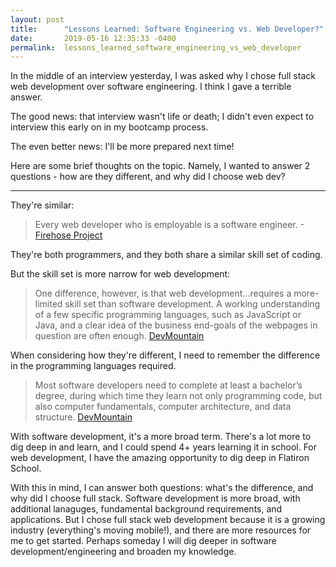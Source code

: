 ```yaml
---
layout: post
title:      "Lessons Learned: Software Engineering vs. Web Developer?"
date:       2019-05-16 12:35:33 -0400
permalink:  lessons_learned_software_engineering_vs_web_developer
---
```



In the middle of an interview yesterday, I was asked why I chose full stack web development over software engineering. I think I gave a terrible answer.

The good news: that interview wasn't life or death; I didn't even expect to interview this early on in my bootcamp process. 

The even better news: I'll be more prepared next time!

Here are some brief thoughts on the topic. Namely, I wanted to answer 2 questions - how are they different, and why did I choose web dev?

***

They're similar:
> Every web developer who is employable is a software engineer. -[Firehose Project](http://blog.thefirehoseproject.com/posts/software-engineer-vs-web-developer/)


They're both programmers, and they both share a similar skill set of coding.

But the skill set is more narrow for web development:
> One difference, however, is that web development...requires a more-limited skill set than software development. A working understanding of a few specific programming languages, such as JavaScript or Java, and a clear idea of the business end-goals of the webpages in question are often enough. [DevMountain](http://https://blog.devmountain.com/web-development-vs-software-development-which-is-the-better-career-choice/)

When considering how they're different, I need to remember the difference in the programming languages required. 

>  Most software developers need to complete at least a bachelor’s degree, during which time they learn not only programming code, but also computer fundamentals, computer architecture, and data structure. [DevMountain](https://blog.devmountain.com/web-development-vs-software-development-which-is-the-better-career-choice/)

With software development, it's a more broad term. There's a lot more to dig deep in and learn, and I could spend 4+ years learning it in school. For web development, I have the amazing opportunity to dig deep in Flatiron School.


With this in mind, I can answer both questions: what's the difference, and why did I choose full stack.
Software development is more broad, with additional lanaguges, fundamental background requirements, and applications.
But I chose full stack web development because it is a growing industry (everything's moving mobile!), and there are more resources for me to get started. 
Perhaps someday I will dig deeper in software development/engineering and broaden my knowledge.


